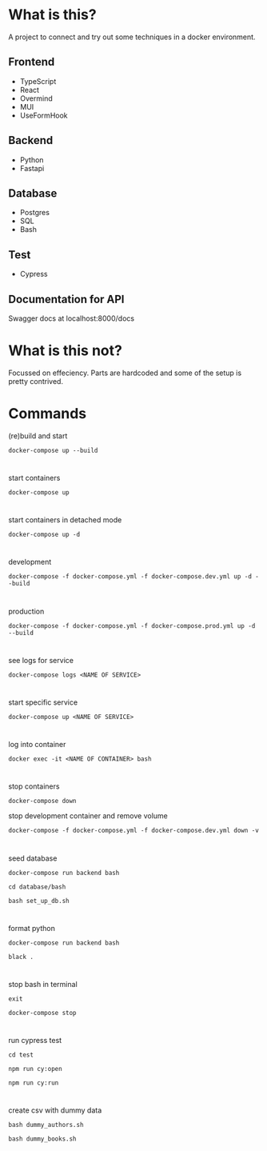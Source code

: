# What is this?

A project to connect and try out some techniques in a docker environment.

## Frontend

- TypeScript
- React
- Overmind
- MUI
- UseFormHook

## Backend

- Python
- Fastapi

## Database

- Postgres
- SQL
- Bash

## Test

- Cypress

## Documentation for API

Swagger docs at localhost:8000/docs

# What is this not?

Focussed on effeciency.
Parts are hardcoded and some of the setup is pretty contrived.

# Commands

(re)build and start

`docker-compose up --build`

#

start containers

`docker-compose up`

#

start containers in detached mode

`docker-compose up -d`

#

development

`docker-compose -f docker-compose.yml -f docker-compose.dev.yml up -d --build`

#

production

`docker-compose -f docker-compose.yml -f docker-compose.prod.yml up -d --build`

#

see logs for service

`docker-compose logs <NAME OF SERVICE>`

#

start specific service

`docker-compose up <NAME OF SERVICE>`

#

log into container

`docker exec -it <NAME OF CONTAINER> bash`

#

stop containers

`docker-compose down`

stop development container and remove volume

`docker-compose -f docker-compose.yml -f docker-compose.dev.yml down -v`

#

seed database

`docker-compose run backend bash`

`cd database/bash`

`bash set_up_db.sh`

#

format python

`docker-compose run backend bash`

`black .`

#

stop bash in terminal

`exit`

`docker-compose stop`

#

run cypress test

`cd test`

`npm run cy:open`

`npm run cy:run`

#

create csv with dummy data

`bash dummy_authors.sh`

`bash dummy_books.sh`
